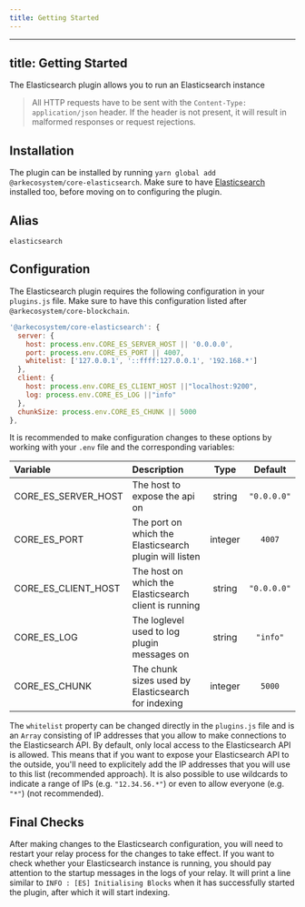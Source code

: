 ```yaml
---
title: Getting Started
---
```


---

## title: Getting Started

The Elasticsearch plugin allows you to run an Elasticsearch instance

> All HTTP requests have to be sent with the `Content-Type: application/json` header. If the header is not present, it will result in malformed responses or request rejections.

## Installation

The plugin can be installed by running `yarn global add @arkecosystem/core-elasticsearch`. Make sure to have [Elasticsearch](https://www.elastic.co/guide/en/elasticsearch/reference/current/install-elasticsearch.html) installed too, before moving on to configuring the plugin.

## Alias

`elasticsearch`

## Configuration

The Elasticsearch plugin requires the following configuration in your `plugins.js` file. Make sure to have this configuration listed after `@arkecosystem/core-blockchain`.

```js
'@arkecosystem/core-elasticsearch': {
  server: {
    host: process.env.CORE_ES_SERVER_HOST || '0.0.0.0',
    port: process.env.CORE_ES_PORT || 4007,
    whitelist: ['127.0.0.1', '::ffff:127.0.0.1', '192.168.*']
  },
  client: {
    host: process.env.CORE_ES_CLIENT_HOST ||"localhost:9200",
    log: process.env.CORE_ES_LOG ||"info"
  },
  chunkSize: process.env.CORE_ES_CHUNK || 5000
},
```

It is recommended to make configuration changes to these options by working with your `.env` file and the corresponding variables:

| Variable            | Description                                            |  Type   |   Default   |
| :------------------ | :----------------------------------------------------- | :-----: | :---------: |
| CORE_ES_SERVER_HOST | The host to expose the api on                          | string  | `"0.0.0.0"` |
| CORE_ES_PORT        | The port on which the Elasticsearch plugin will listen | integer |   `4007`    |
| CORE_ES_CLIENT_HOST | The host on which the Elasticsearch client is running  | string  | `"0.0.0.0"` |
| CORE_ES_LOG         | The loglevel used to log plugin messages on            | string  |  `"info"`   |
| CORE_ES_CHUNK       | The chunk sizes used by Elasticsearch for indexing     | integer |   `5000`    |

The `whitelist` property can be changed directly in the `plugins.js` file and is an `Array` consisting of IP addresses that you allow to make connections to the Elasticsearch API. By default, only local access to the Elasticsearch API is allowed. This means that if you want to expose your Elasticsearch API to the outside, you'll need to explicitely add the IP addresses that you will use to this list (recommended approach). It is also possible to use wildcards to indicate a range of IPs (e.g. `"12.34.56.*"`) or even to allow everyone (e.g. `"*"`) (not recommended).

## Final Checks

After making changes to the Elasticsearch configuration, you will need to restart your relay process for the changes to take effect. If you want to check whether your Elasticsearch instance is running, you should pay attention to the startup messages in the logs of your relay. It will print a line similar to `INFO : [ES] Initialising Blocks` when it has successfully started the plugin, after which it will start indexing.
